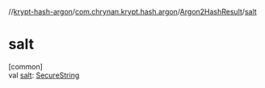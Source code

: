 //[krypt-hash-argon](../../../index.md)/[com.chrynan.krypt.hash.argon](../index.md)/[Argon2HashResult](index.md)/[salt](salt.md)

# salt

[common]\
val [salt](salt.md): [SecureString](../../../../krypt-core/krypt-core/com.chrynan.krypt.core/-secure-string/index.md)
